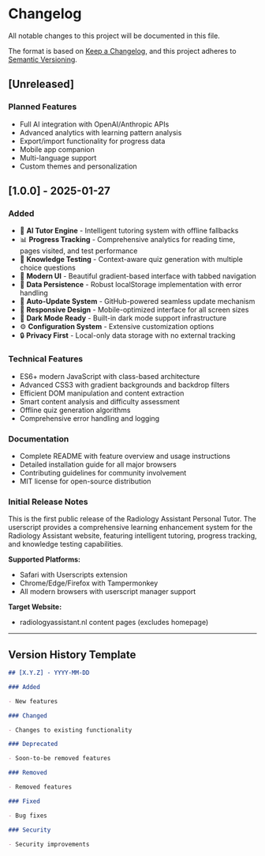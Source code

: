 <!-- @format -->

# Changelog

All notable changes to this project will be documented in this file.

The format is based on [Keep a Changelog](https://keepachangelog.com/en/1.0.0/),
and this project adheres to [Semantic Versioning](https://semver.org/spec/v2.0.0.html).

## [Unreleased]

### Planned Features

- Full AI integration with OpenAI/Anthropic APIs
- Advanced analytics with learning pattern analysis
- Export/import functionality for progress data
- Mobile app companion
- Multi-language support
- Custom themes and personalization

## [1.0.0] - 2025-01-27

### Added

- 🧠 **AI Tutor Engine** - Intelligent tutoring system with offline fallbacks
- 📊 **Progress Tracking** - Comprehensive analytics for reading time, pages visited, and test performance
- 🎯 **Knowledge Testing** - Context-aware quiz generation with multiple choice questions
- 🎨 **Modern UI** - Beautiful gradient-based interface with tabbed navigation
- 💾 **Data Persistence** - Robust localStorage implementation with error handling
- 🔄 **Auto-Update System** - GitHub-powered seamless update mechanism
- 📱 **Responsive Design** - Mobile-optimized interface for all screen sizes
- 🌙 **Dark Mode Ready** - Built-in dark mode support infrastructure
- ⚙️ **Configuration System** - Extensive customization options
- 🔒 **Privacy First** - Local-only data storage with no external tracking

### Technical Features

- ES6+ modern JavaScript with class-based architecture
- Advanced CSS3 with gradient backgrounds and backdrop filters
- Efficient DOM manipulation and content extraction
- Smart content analysis and difficulty assessment
- Offline quiz generation algorithms
- Comprehensive error handling and logging

### Documentation

- Complete README with feature overview and usage instructions
- Detailed installation guide for all major browsers
- Contributing guidelines for community involvement
- MIT license for open-source distribution

### Initial Release Notes

This is the first public release of the Radiology Assistant Personal Tutor. The userscript provides a comprehensive learning enhancement system for the Radiology Assistant website, featuring intelligent tutoring, progress tracking, and knowledge testing capabilities.

**Supported Platforms:**

- Safari with Userscripts extension
- Chrome/Edge/Firefox with Tampermonkey
- All modern browsers with userscript manager support

**Target Website:**

- radiologyassistant.nl content pages (excludes homepage)

---

## Version History Template

```markdown
## [X.Y.Z] - YYYY-MM-DD

### Added

- New features

### Changed

- Changes to existing functionality

### Deprecated

- Soon-to-be removed features

### Removed

- Removed features

### Fixed

- Bug fixes

### Security

- Security improvements
```
